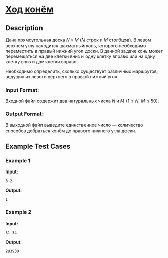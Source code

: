 # [Ход конём](link)

## Description

Дана прямоугольная доска $N \times M$ ($N$ строк и $M$ столбцов). 
В левом верхнем углу находится шахматный конь, которого необходимо переместить в правый нижний угол доски.
В данной задаче конь может перемещаться на две клетки вниз и одну клетку вправо или
на одну клетку вниз и две клетки вправо.

Необходимо определить, сколько существует различных маршрутов, ведущих из левого верхнего
в правый нижний угол.
### Input Format:

Входной файл содержит два натуральных числа $N$ и $M$ $(1 \leqslant N$, $M \leqslant 50)$.

### Output Format:

В выходной файл выведите единственное число — количество способов добраться конём до правого нижнего угла доски.

## Example Test Cases

### Example 1

**Input:**
```
3 2

```

**Output:**
```
1

```

### Example 2

**Input:**
```
31 34

```

**Output:**
```
293930

```

